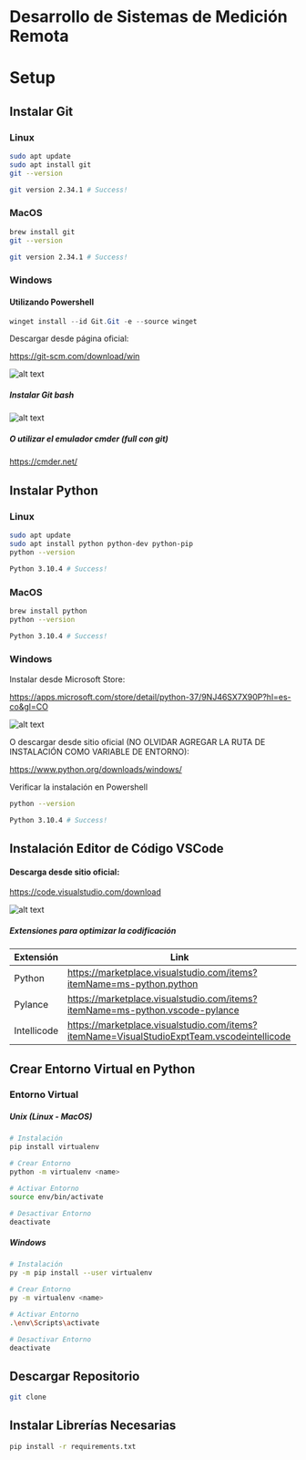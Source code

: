 # Desarrollo de Sistemas de Medición Remota

# Setup

## Instalar Git

### Linux
```bash
sudo apt update
sudo apt install git
git --version

git version 2.34.1 # Success!
```

### MacOS
```bash
brew install git
git --version

git version 2.34.1 # Success!
```

### Windows
#### Utilizando Powershell
```powershell
winget install --id Git.Git -e --source winget
```
Descargar desde página oficial: 

https://git-scm.com/download/win

![alt text](./images/download-git.png)

##### Instalar Git bash

![alt text](./images/git-bash.png)

##### O utilizar el emulador cmder (full con git)

https://cmder.net/


## Instalar Python

### Linux
```bash
sudo apt update
sudo apt install python python-dev python-pip
python --version

Python 3.10.4 # Success!
```
### MacOS
```bash
brew install python
python --version

Python 3.10.4 # Success!
```

### Windows
Instalar desde Microsoft Store:

https://apps.microsoft.com/store/detail/python-37/9NJ46SX7X90P?hl=es-co&gl=CO

![alt text](./images/download-python.png)

O descargar desde sitio oficial (NO OLVIDAR AGREGAR LA RUTA DE INSTALACIÓN COMO VARIABLE DE ENTORNO):

https://www.python.org/downloads/windows/

Verificar la instalación en Powershell
```bash
python --version

Python 3.10.4 # Success!
```

## Instalación Editor de Código VSCode

#### Descarga desde sitio oficial:

https://code.visualstudio.com/download

![alt text](./images/download-vscode.png)

##### Extensiones para optimizar la codificación

Extensión | Link
---------- | ----------
Python | https://marketplace.visualstudio.com/items?itemName=ms-python.python
Pylance | https://marketplace.visualstudio.com/items?itemName=ms-python.vscode-pylance
Intellicode | https://marketplace.visualstudio.com/items?itemName=VisualStudioExptTeam.vscodeintellicode

## Crear Entorno Virtual en Python

### Entorno Virtual

##### Unix (Linux - MacOS)
```bash
# Instalación
pip install virtualenv

# Crear Entorno
python -m virtualenv <name>

# Activar Entorno
source env/bin/activate

# Desactivar Entorno
deactivate
```
##### Windows
```bash
# Instalación
py -m pip install --user virtualenv

# Crear Entorno
py -m virtualenv <name>

# Activar Entorno
.\env\Scripts\activate

# Desactivar Entorno
deactivate
```

## Descargar Repositorio
```bash
git clone 
```
## Instalar Librerías Necesarias
```bash
pip install -r requirements.txt 
```


